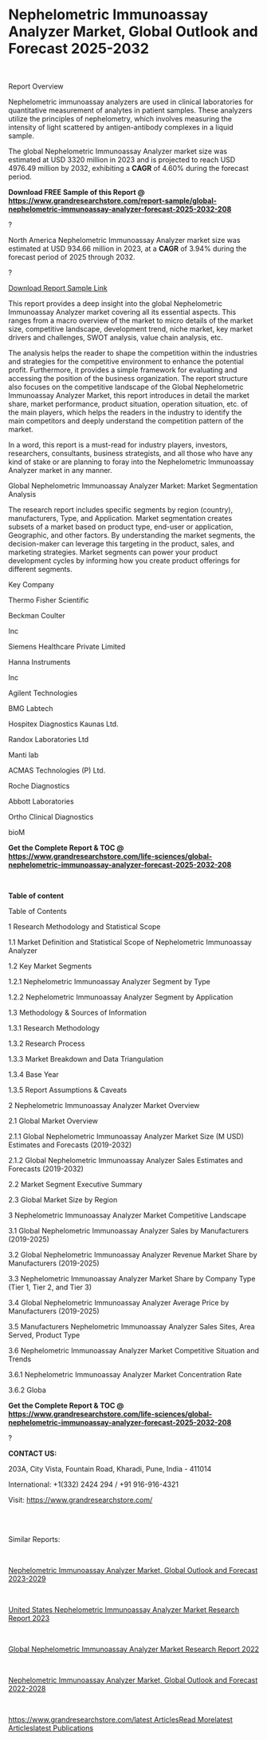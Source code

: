 <h1>Nephelometric Immunoassay Analyzer Market, Global Outlook and Forecast 2025-2032</h1><br/><p>Report Overview</p>
 
 
 
 <p>Nephelometric immunoassay analyzers are used in clinical laboratories for quantitative measurement of analytes in patient samples. These analyzers utilize the principles of nephelometry, which involves measuring the intensity of light scattered by antigen-antibody complexes in a liquid sample.</p>
 
 
 
 <p>The global Nephelometric Immunoassay Analyzer market size was estimated at USD 3320 million in 2023 and is projected to reach USD 4976.49 million by 2032, exhibiting a <strong>CAGR</strong> of 4.60% during the forecast period.</p>
 
 
 
 <div><b>Download FREE Sample of this Report @ <a href="https://www.grandresearchstore.com/report-sample/global-nephelometric-immunoassay-analyzer-forecast-2025-2032-208">https://www.grandresearchstore.com/report-sample/global-nephelometric-immunoassay-analyzer-forecast-2025-2032-208</a></b></div>
 
 
 
 <p>? </p>
 
 
 
 <p>North America Nephelometric Immunoassay Analyzer market size was estimated at USD 934.66 million in 2023, at a <strong>CAGR</strong> of 3.94% during the forecast period of 2025 through 2032.</p>
 
 
 
 <p>? </p>
 
 
 
 <p><a href="https://www.grandresearchstore.com/mr-admin/report-sample/global-nephelometric-immunoassay-analyzer-forecast-2025-2032-208">Download Report Sample Link</a></p>
 
 
 
 <p>This report provides a deep insight into the global Nephelometric Immunoassay Analyzer market covering all its essential aspects. This ranges from a macro overview of the market to micro details of the market size, competitive landscape, development trend, niche market, key market drivers and challenges, SWOT analysis, value chain analysis, etc.</p>
 
 
 
 <p>The analysis helps the reader to shape the competition within the industries and strategies for the competitive environment to enhance the potential profit. Furthermore, it provides a simple framework for evaluating and accessing the position of the business organization. The report structure also focuses on the competitive landscape of the Global Nephelometric Immunoassay Analyzer Market, this report introduces in detail the market share, market performance, product situation, operation situation, etc. of the main players, which helps the readers in the industry to identify the main competitors and deeply understand the competition pattern of the market.</p>
 
 
 
 <p>In a word, this report is a must-read for industry players, investors, researchers, consultants, business strategists, and all those who have any kind of stake or are planning to foray into the Nephelometric Immunoassay Analyzer market in any manner.</p>
 
 
 
 <p>Global Nephelometric Immunoassay Analyzer Market: Market Segmentation Analysis</p>
 
 
 
 <p>The research report includes specific segments by region (country), manufacturers, Type, and Application. Market segmentation creates subsets of a market based on product type, end-user or application, Geographic, and other factors. By understanding the market segments, the decision-maker can leverage this targeting in the product, sales, and marketing strategies. Market segments can power your product development cycles by informing how you create product offerings for different segments.</p>
 
 
 
 <p>Key Company</p>
 
 
 
 <p>Thermo Fisher Scientific</p>
 
 
 
 <p>Beckman Coulter</p>
 
 
 
 <p>Inc</p>
 
 
 
 <p>Siemens Healthcare Private Limited</p>
 
 
 
 <p>Hanna Instruments</p>
 
 
 
 <p>Inc</p>
 
 
 
 <p>Agilent Technologies</p>
 
 
 
 <p>BMG Labtech</p>
 
 
 
 <p>Hospitex Diagnostics Kaunas Ltd.</p>
 
 
 
 <p>Randox Laboratories Ltd</p>
 
 
 
 <p>Manti lab</p>
 
 
 
 <p>ACMAS Technologies (P) Ltd.</p>
 
 
 
 <p>Roche Diagnostics</p>
 
 
 
 <p>Abbott Laboratories</p>
 
 
 
 <p>Ortho Clinical Diagnostics</p>
 
 
 
 <p>bioM</p>
 
 
 
 <div><b>Get the Complete Report & TOC @ <a href="https://www.grandresearchstore.com/life-sciences/global-nephelometric-immunoassay-analyzer-forecast-2025-2032-208">https://www.grandresearchstore.com/life-sciences/global-nephelometric-immunoassay-analyzer-forecast-2025-2032-208</a></b></div>
 
 
 
 <p><br />
 
 <b>Table of content</b></p>
 
 
 
 <p>Table of Contents<br />
 
 1 Research Methodology and Statistical Scope<br />
 
 1.1 Market Definition and Statistical Scope of Nephelometric Immunoassay Analyzer<br />
 
 1.2 Key Market Segments<br />
 
 1.2.1 Nephelometric Immunoassay Analyzer Segment by Type<br />
 
 1.2.2 Nephelometric Immunoassay Analyzer Segment by Application<br />
 
 1.3 Methodology & Sources of Information<br />
 
 1.3.1 Research Methodology<br />
 
 1.3.2 Research Process<br />
 
 1.3.3 Market Breakdown and Data Triangulation<br />
 
 1.3.4 Base Year<br />
 
 1.3.5 Report Assumptions & Caveats<br />
 
 2 Nephelometric Immunoassay Analyzer Market Overview<br />
 
 2.1 Global Market Overview<br />
 
 2.1.1 Global Nephelometric Immunoassay Analyzer Market Size (M USD) Estimates and Forecasts (2019-2032)<br />
 
 2.1.2 Global Nephelometric Immunoassay Analyzer Sales Estimates and Forecasts (2019-2032)<br />
 
 2.2 Market Segment Executive Summary<br />
 
 2.3 Global Market Size by Region<br />
 
 3 Nephelometric Immunoassay Analyzer Market Competitive Landscape<br />
 
 3.1 Global Nephelometric Immunoassay Analyzer Sales by Manufacturers (2019-2025)<br />
 
 3.2 Global Nephelometric Immunoassay Analyzer Revenue Market Share by Manufacturers (2019-2025)<br />
 
 3.3 Nephelometric Immunoassay Analyzer Market Share by Company Type (Tier 1, Tier 2, and Tier 3)<br />
 
 3.4 Global Nephelometric Immunoassay Analyzer Average Price by Manufacturers (2019-2025)<br />
 
 3.5 Manufacturers Nephelometric Immunoassay Analyzer Sales Sites, Area Served, Product Type<br />
 
 3.6 Nephelometric Immunoassay Analyzer Market Competitive Situation and Trends<br />
 
 3.6.1 Nephelometric Immunoassay Analyzer Market Concentration Rate<br />
 
 3.6.2 Globa</p>
 
 
 
 <div><b>Get the Complete Report & TOC @ <a href="https://www.grandresearchstore.com/life-sciences/global-nephelometric-immunoassay-analyzer-forecast-2025-2032-208">https://www.grandresearchstore.com/life-sciences/global-nephelometric-immunoassay-analyzer-forecast-2025-2032-208</a></b></div>
 
 
 
 <p>? </p>
 
 
 
 <p><b>CONTACT US:</b><br />
 
 203A, City Vista, Fountain Road, Kharadi, Pune, India - 411014<br />
 
 International: +1(332) 2424 294 / +91 916-916-4321<br />
 
 Visit: <a href="https://www.grandresearchstore.com/">https://www.grandresearchstore.com/</a><br />
 
 <br />
 
 <br />
 
 Similar Reports:<br />
 
 <br />
 
 <a href="https://www.grandresearchstore.com/life-sciences/global-nephelometric-immunoassay-analyzer-forecast-2023-2029-528">Nephelometric Immunoassay Analyzer Market, Global Outlook and Forecast 2023-2029</a><br />
 
 <br />
 
 <a href="https://www.grandresearchstore.com/life-sciences/united-states-nephelometric-immunoassay-analyzer-2023-937">United States Nephelometric Immunoassay Analyzer Market Research Report 2023</a><br />
 
 <br />
 
 <a href="https://www.grandresearchstore.com/life-sciences/global-nephelometric-immunoassay-analyzer-2022-586">Global Nephelometric Immunoassay Analyzer Market Research Report 2022</a><br />
 
 <br />
 
 <a href="https://www.grandresearchstore.com/life-sciences/global-nephelometric-immunoassay-analyzer-forecast-2022-2028-696">Nephelometric Immunoassay Analyzer Market, Global Outlook and Forecast 2022-2028</a><br />
 
 <br />
 
 <a href="https://gyeongbokgung.com">https://www.grandresearchstore.com/</a><a href="https://hallyeomaritime.com">latest Articles</a><a href="https://jingwansa.com">Read More</a><a href="https://nguoiviet.jp/">latest Articles</a><a href="https://www.intelmarketresearch.com/">latest Publications</a></p>